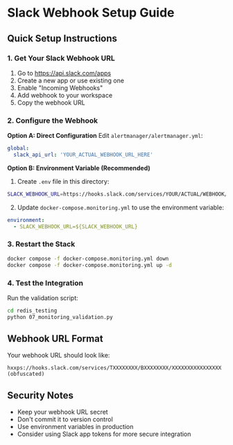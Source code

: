 # Slack Webhook Setup Guide

## Quick Setup Instructions

### 1. Get Your Slack Webhook URL

1. Go to https://api.slack.com/apps
2. Create a new app or use existing one
3. Enable "Incoming Webhooks"
4. Add webhook to your workspace
5. Copy the webhook URL

### 2. Configure the Webhook

**Option A: Direct Configuration**
Edit `alertmanager/alertmanager.yml`:
```yaml
global:
  slack_api_url: 'YOUR_ACTUAL_WEBHOOK_URL_HERE'
```

**Option B: Environment Variable (Recommended)**
1. Create `.env` file in this directory:
```bash
SLACK_WEBHOOK_URL=https://hooks.slack.com/services/YOUR/ACTUAL/WEBHOOK/URL
```

2. Update `docker-compose.monitoring.yml` to use the environment variable:
```yaml
environment:
  - SLACK_WEBHOOK_URL=${SLACK_WEBHOOK_URL}
```

### 3. Restart the Stack

```bash
docker compose -f docker-compose.monitoring.yml down
docker compose -f docker-compose.monitoring.yml up -d
```

### 4. Test the Integration

Run the validation script:
```bash
cd redis_testing
python 07_monitoring_validation.py
```

## Webhook URL Format

Your webhook URL should look like:
```text
hxxps://hooks.slack.com/services/TXXXXXXXX/BXXXXXXXX/XXXXXXXXXXXXXXXX (obfuscated)
```

## Security Notes

- Keep your webhook URL secret
- Don't commit it to version control
- Use environment variables in production
- Consider using Slack app tokens for more secure integration
